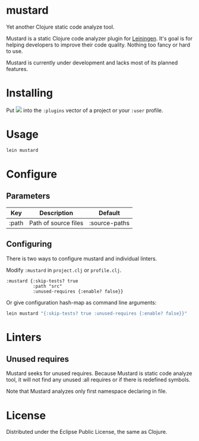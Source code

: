 # mustard
Yet another Clojure static code analyze tool.

Mustard is a static Clojure code analyzer plugin for
[Leiningen](https://leiningen.org/). It's goal is for helping developers to
improve their code quality. Nothing too fancy or hard to use.

Mustard is currently under development and lacks most of its planned features.

# Installing

Put ![](https://clojars.org/mustard/latest-version.svg)
into the `:plugins` vector of a project or your `:user` profile.

# Usage

```bash
lein mustard
```

# Configure

## Parameters

| Key           | Description          | Default       |
| ------------- |----------------------|---------------|
| :path         | Path of source files | :source-paths |

## Configuring

There is two ways to configure mustard and individual linters.

Modify `:mustard` in `project.clj` or `profile.clj`.

```
:mustard {:skip-tests? true
          :path "src"
          :unused-requires {:enable? false}}
```

Or give configuration hash-map as command line arguments:

```bash
lein mustard "{:skip-tests? true :unused-requires {:enable? false}}"
```

# Linters

## Unused requires

Mustard seeks for unused requires. Because Mustard is static code analyze tool,
it will not find any unused :all requires or if there is redefined symbols.

Note that Mustard analyzes only first namespace declaring in file.

# License

Distributed under the Eclipse Public License, the same as Clojure.
